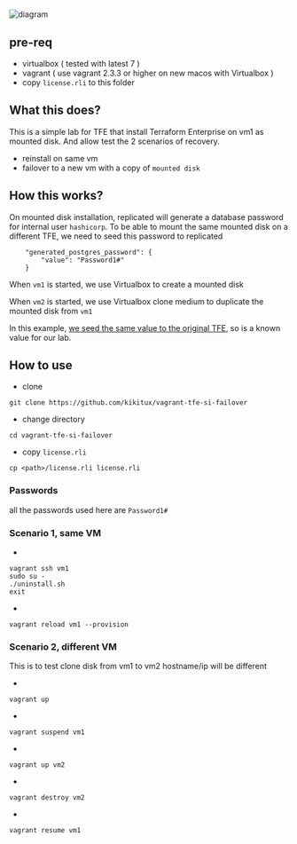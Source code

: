 #

![diagram](https://raw.githubusercontent.com/kikitux/vagrant-tfe-si-failover/main/diagram/diagram.png)

## pre-req

- virtualbox ( tested with latest 7 )
- vagrant ( use vagrant 2.3.3 or higher on new macos with Virtualbox )
- copy `license.rli` to this folder

## What this does?

This is a simple lab for TFE that install Terraform Enterprise on vm1 as mounted disk.
And allow test the 2 scenarios of recovery.

- reinstall on same vm
- failover to a new vm with a copy of `mounted disk`

## How this works?

On mounted disk installation, replicated will generate a database password for internal user `hashicorp`.
To be able to mount the same mounted disk on a different TFE, we need to seed this password to replicated

```
    "generated_postgres_password": {
        "value": "Password1#"        
    }
```

When `vm1` is started, we use Virtualbox to create a mounted disk

When `vm2` is started, we use Virtualbox clone medium to duplicate the mounted disk from `vm1`

In this example, [we seed the same value to the original TFE](https://github.com/kikitux/vagrant-tfe-si-failover/blob/94c2d5d30c8d675bddd081dd251196590f481b78/scripts/config_replicated.sh#L30-L32), so is a known value for our lab.



## How to use

- clone

```
git clone https://github.com/kikitux/vagrant-tfe-si-failover
```

- change directory

```
cd vagrant-tfe-si-failover
```

- copy `license.rli`

```
cp <path>/license.rli license.rli
```

### Passwords

all the passwords used here are `Password1#`


### Scenario 1, same VM

-
```
vagrant ssh vm1
sudo su -
./uninstall.sh
exit
```

-
```
vagrant reload vm1 --provision
```



### Scenario 2, different VM

This is to test clone disk from vm1 to vm2
hostname/ip will be different


- 
```
vagrant up
```

- 
```
vagrant suspend vm1
```

- 
```
vagrant up vm2
```

-
```
vagrant destroy vm2
```

- 
```
vagrant resume vm1
```
